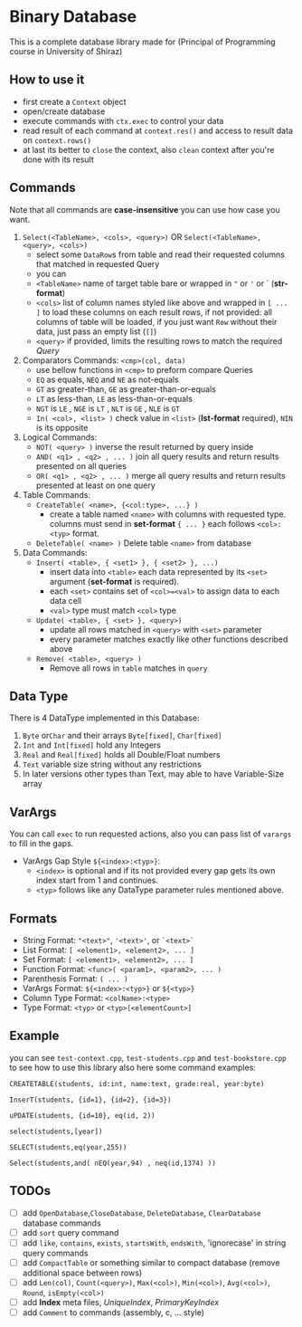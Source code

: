 # Binary Database

This is a complete database library made for (Principal of Programming course in University of Shiraz)

## How to use it
* first create a `Context` object
* open/create database
* execute commands with `ctx.exec` to control your data
* read result of each command at `context.res()` and access to result data on `context.rows()`
* at last its better to `close` the context, also `clean` context after you're done with its result

## Commands
Note that all commands are **case-insensitive** you can use how case you want.
1.  `Select(<TableName>, <cols>, <query>)`  OR `Select(<TableName>, <query>, <cols>)` 
    * select some `DataRow`s from table and read their requested columns that matched in requested Query
    * you can 
    * `<TableName>` name of target table bare or wrapped in `"` or `'` or ` (**str-format**)
    * `<cols>` list of column names styled like above and wrapped in `[ ... ]` to load these columns on each result rows, if not provided: all columns of table will be loaded, if you just want `Row` without their data, just pass an empty list (`[]`)
    * `<query>` if provided, limits the resulting rows to match the required *Query*
2.  Comparators Commands: `<cmp>(col, data)`
    * use bellow functions in `<cmp>` to preform compare Queries
    * `EQ` as equals, `NEQ` and `NE` as not-equals
    * `GT` as greater-than, `GE` as greater-than-or-equals
    * `LT` as less-than, `LE` as less-than-or-equals
    * `NGT` is `LE` , `NGE` is `LT` , `NLT` is `GE` , `NLE` is `GT`
    * `In( <col>, <list> )` check value in `<list>` (**lst-format** required), `NIN` is its opposite
3.  Logical Commands:    
    * `NOT( <query> )` inverse the result returned by query inside
    * `AND( <q1> , <q2> , ... )` join all query results and return results presented on all queries
    * `OR( <q1> , <q2> , ... )` merge all query results and return results presented at least on one query
4.  Table Commands:
    * `CreateTable( <name>, {<col:type>, ...} )`
      * create a table named `<name>` with columns with requested type. columns must send in **set-format** `{ ... }` each follows `<col>:<typ>` format.
    * `DeleteTable( <name> )` Delete table `<name>` from database
5.  Data Commands:
    - `Insert( <table>, { <set1> }, { <set2> }, ...)`
        - insert data into `<table>` each data represented by its `<set>` argument (**set-format** is required).
        - each `<set>` contains set of `<col>=<val>` to assign data to each data cell
        - `<val>` type must match `<col>` type
    - `Update( <table>, { <set> }, <query>)`
        - update all rows matched in `<query>` with `<set>` parameter
        - every parameter matches exactly like other functions described above
    - `Remove( <table>, <query> )`
        - Remove all rows in `table` matches in `query`

## Data Type
There is 4 DataType implemented in this Database:
1. `Byte` or`Char` and their arrays `Byte[fixed]`, `Char[fixed]`
2. `Int` and `Int[fixed]` hold any Integers
3. `Real` and `Real[fixed]` holds all Double/Float numbers
4. `Text` variable size string without any restrictions
5. In later versions other types than Text, may able to have Variable-Size array

## VarArgs
You can call `exec` to run requested actions, also you can pass list of `varargs` to fill in the gaps.
* VarArgs Gap Style `${<index>:<typ>}`:
  * `<index>` is optional and if its not provided every gap gets its own index start from 1 and continues.
  * `<typ>` follows like any DataType parameter rules mentioned above.

## Formats
* String Format: `"<text>"`, `'<text>'`, or ``` `<text>` ```
* List Format: `[ <element1>, <element2>, ... ]`
* Set Format: `[ <element1>, <element2>, ... ]`
* Function Format: `<func>( <param1>, <param2>, ... )`
* Parenthesis Format: `( ... )`
* VarArgs Format: `${<index>:<typ>}` or `${<typ>}`
* Column Type Format: `<colName>:<type>`
* Type Format: `<typ>` or `<typ>[<elementCount>]`

## Example
you can see `test-context.cpp`, `test-students.cpp` and `test-bookstore.cpp` to see how to use this library
also here some command examples:
```
CREATETABLE(students, id:int, name:text, grade:real, year:byte)

InserT(students, {id=1}, {id=2}, {id=3})

uPDATE(students, {id=10}, eq(id, 2))

select(students,[year])

SELECT(students,eq(year,255))

Select(students,and( nEQ(year,94) , neq(id,1374) ))

```

## TODOs

- [ ] add `OpenDatabase`,`CloseDatabase`, `DeleteDatabase`, `ClearDatabase` database commands
- [ ] add `sort` query command
- [ ] add `like`, `contains`, `exists`, `startsWith`, `endsWith`, 'ignorecase' in string query commands
- [ ] add `CompactTable` or something similar to compact database (remove additional space between rows)
- [ ] add `Len(col)`, `Count(<query>)`, `Max(<col>)`, `Min(<col>)`, `Avg(<col>)`, `Round`, `isEmpty(<col>)`
- [ ] add **Index** meta files, *UniqueIndex*, *PrimaryKeyIndex*
- [ ] add `Comment` to commands (assembly, c, ... style)